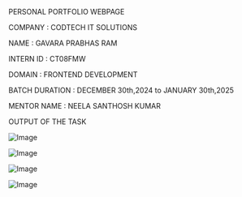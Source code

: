 PERSONAL PORTFOLIO WEBPAGE

COMPANY : CODTECH IT SOLUTIONS


NAME : GAVARA PRABHAS RAM


INTERN ID : CT08FMW


DOMAIN : FRONTEND DEVELOPMENT


BATCH DURATION : DECEMBER 30th,2024 to JANUARY 30th,2025


MENTOR NAME : NEELA SANTHOSH KUMAR


OUTPUT OF THE TASK

![Image](https://github.com/user-attachments/assets/94ddaef6-5e2c-417a-8fbe-f2728d082909)


![Image](https://github.com/user-attachments/assets/42a591fe-f9d5-4b4a-8738-a43668d5363c)


![Image](https://github.com/user-attachments/assets/5bc52622-601f-43d8-931f-c218699fb495)


![Image](https://github.com/user-attachments/assets/2317bcb7-20b1-446e-b334-deadc37f6945)
